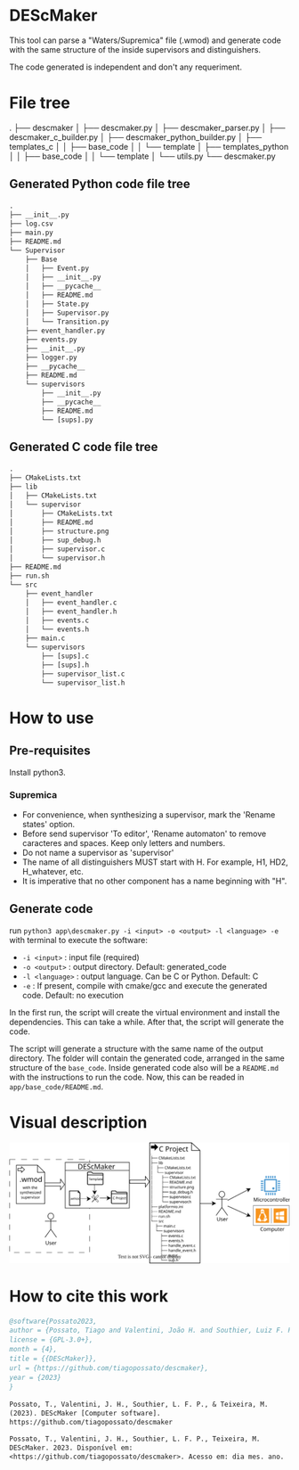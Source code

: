# DEScMaker

This tool can parse a "Waters/Supremica" file (.wmod) and generate code with the same structure of the inside supervisors and distinguishers.

The code generated is independent and don't any requeriment.

# File tree
.
├── descmaker
│   ├── descmaker.py
│   ├── descmaker_parser.py
│   ├── descmaker_c_builder.py
│   ├── descmaker_python_builder.py
│   ├── templates_c
│   │   ├── base_code
│   │   └── template
│   ├── templates_python
│   │   ├── base_code
│   │   └── template
│   └── utils.py
└── descmaker.py

## Generated Python code file tree
    .
    ├── __init__.py
    ├── log.csv
    ├── main.py
    ├── README.md
    └── Supervisor
        ├── Base
        │   ├── Event.py
        │   ├── __init__.py
        │   ├── __pycache__
        │   ├── README.md
        │   ├── State.py
        │   ├── Supervisor.py
        │   └── Transition.py
        ├── event_handler.py
        ├── events.py
        ├── __init__.py
        ├── logger.py
        ├── __pycache__
        ├── README.md
        └── supervisors
            ├── __init__.py
            ├── __pycache__
            ├── README.md
            └── [sups].py

## Generated C code file tree
    .
    ├── CMakeLists.txt
    ├── lib
    │   ├── CMakeLists.txt
    │   └── supervisor
    │       ├── CMakeLists.txt
    │       ├── README.md
    │       ├── structure.png
    │       ├── sup_debug.h
    │       ├── supervisor.c
    │       └── supervisor.h
    ├── README.md
    ├── run.sh
    └── src
        ├── event_handler
        │   ├── event_handler.c
        │   ├── event_handler.h
        │   ├── events.c
        │   └── events.h
        ├── main.c
        └── supervisors
            ├── [sups].c
            ├── [sups].h
            ├── supervisor_list.c
            └── supervisor_list.h

# How to use

## Pre-requisites

Install python3.

### Supremica
- For convenience, when synthesizing a supervisor, mark the 'Rename states' option.
- Before send supervisor 'To editor', 'Rename automaton' to remove caracteres and spaces. Keep only letters and numbers.
- Do not name a supervisor as 'supervisor'
- The name of all distinguishers MUST start with H. For example, H1, HD2, H_whatever, etc.
- It is imperative that no other component has a name beginning with "H".

## Generate code

run `python3 app\descmaker.py -i <input> -o <output> -l <language> -e` with terminal to execute the software:
- `-i <input>` : input file (required)
- `-o <output>` : output directory. Default: generated_code
- `-l <language>` : output language. Can be C or Python. Default: C
- `-e` :  If present, compile with cmake/gcc and execute the generated code. Default: no execution

In the first run, the script will create the virtual environment and install the dependencies. This can take a while. After that, the script will generate the code.

The script will generate a structure with the same name of the output directory. The folder will contain the generated code, arranged in the same structure of the `base_code`. Inside generated code also will be a `README.md` with the instructions to run the code. Now, this can be readed in `app/base_code/README.md`.


# Visual description

![Visual description](https://github.com/tiagopossato/descmaker/blob/main/docs/visual_readme.svg?raw=true)

# How to cite this work

```bibtex
@software{Possato2023,
author = {Possato, Tiago and Valentini, João H. and Southier, Luiz F. P. and Teixeira, Marcelo},
license = {GPL-3.0+},
month = {4},
title = {{DEScMaker}},
url = {https://github.com/tiagopossato/descmaker},
year = {2023}
}

```

```apa
Possato, T., Valentini, J. H., Southier, L. F. P., & Teixeira, M. (2023). DEScMaker [Computer software]. https://github.com/tiagopossato/descmaker
```

```abnt
Possato, T., Valentini, J. H., Southier, L. F. P., Teixeira, M. DEScMaker. 2023. Disponível em: <https://github.com/tiagopossato/descmaker>. Acesso em: dia mes. ano.
```
